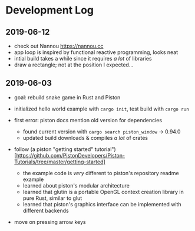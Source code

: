 # Development Log

## 2019-06-12

- check out Nannou <https://nannou.cc>
- app loop is inspired by functional reactive programming, looks neat
- intial build takes a while since it requires _a lot_ of libraries
- draw a rectangle; not at the position I expected...

## 2019-06-03

- goal: rebuild snake game in Rust and Piston
- initialized hello world example with `cargo init`, test build with `cargo run`
- first error: piston docs mention old version for dependencies

  - found current version with `cargo search piston_window` -> 0.94.0
  - updated build downloads & compiles _a lot_ of crates

- follow (a piston "getting started" tutorial")[https://github.com/PistonDevelopers/Piston-Tutorials/tree/master/getting-started]

  - the example code is _very_ different to piston's repository readme example
  - learned about piston's modular architecture
  - learned that glutin is a portable OpenGL context creation library in pure Rust, similar to glut
  - learned that piston's graphics interface can be implemented with different backends

- move on pressing arrow keys
